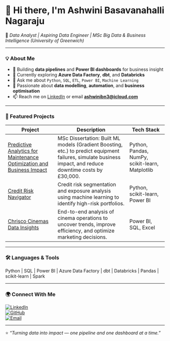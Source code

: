 # 👋 Hi there, I'm Ashwini Basavanahalli Nagaraju  

🎯 *Data Analyst | Aspiring Data Engineer | MSc Big Data & Business Intelligence (University of Greenwich)*  

---

### 💡 About Me
- 🔭 Building **data pipelines** and **Power BI dashboards** for business insight  
- 🌱 Currently exploring **Azure Data Factory**, **dbt**, and **Databricks**  
- 💬 Ask me about `Python`, `SQL`, `ETL`, `Power BI`, `Machine Learning`  
- 🧩 Passionate about **data modelling**, **automation**, and **business optimisation**  
- 📫 Reach me on [LinkedIn](https://www.linkedin.com/in/ashwini-bn/) or email **ashwinibn3@icloud.com**

---

### 🚀 Featured Projects
| Project | Description | Tech Stack |
|----------|--------------|-------------|
| [Predictive Analytics for Maintenance Optimization and Business Impact](https://github.com/ashwinibn3/Predictive-Analytics-for-Maintenance-Optimization-and-Business-Impact) | MSc Dissertation: Built ML models (Gradient Boosting, etc.) to predict equipment failures, simulate business impact, and reduce downtime costs by £30,000. | Python, Pandas, NumPy, scikit-learn, Matplotlib |
| [Credit Risk Navigator](https://github.com/ashwinibn3/Credit-Risk-Segmentation-and-Exposure-analysis) | Credit risk segmentation and exposure analysis using machine learning to identify high-risk portfolios. | Python, scikit-learn, Power BI |
| [Chrisco Cinemas Data Insights](https://github.com/ashwinibn3/Chrisco-Cinemas-Data-Insights) | End-to-end analysis of cinema operations to uncover trends, improve efficiency, and optimize marketing decisions. | Power BI, SQL, Excel |

---

### 🛠️ Languages & Tools
Python | SQL | Power BI | Azure Data Factory | dbt | Databricks | Pandas | scikit-learn | Spark  

---

### 🌍 Connect With Me
[![LinkedIn](https://img.shields.io/badge/LinkedIn-blue)](https://www.linkedin.com/in/ashwini-bn/)  
[![GitHub](https://img.shields.io/badge/GitHub-black)](https://github.com/ashwinibn3)  
[![Email](https://img.shields.io/badge/Email-contact-lightgrey)](mailto:ashwinibn3@icloud.com)

---

⭐ *“Turning data into impact — one pipeline and one dashboard at a time.”*
